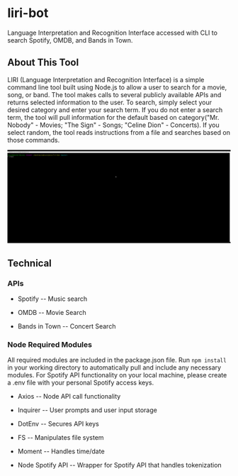 # liri-bot

Language Interpretation and Recognition Interface accessed with CLI to search Spotify, OMDB, and Bands in Town.

## About This Tool

LIRI (Language Interpretation and Recognition Interface) is a simple command line tool built using Node.js to allow a user to search for a movie, song, or band. The tool makes calls to several publicly available APIs and returns selected information to the user. To search, simply select your desired category and enter your search term. If you do not enter a search term, the tool will pull information for the default based on category("Mr. Nobody" - Movies; "The Sign" - Songs; "Celine Dion" - Concerts). If you select random, the tool reads instructions from a file and searches based on those commands.

![demo gif](https://github.com/magiama9/liri-bot/blob/master/assets/demo/liri_demo.gif)
## Technical

### APIs

* Spotify -- Music search

* OMDB -- Movie Search

* Bands in Town -- Concert Search

### Node Required Modules

All required modules are included in the package.json file. Run `npm install` in your working directory to automatically pull and include any necessary modules. For Spotify API functionality on your local machine, please create a .env file with your personal Spotify access keys.

* Axios -- Node API call functionality

* Inquirer -- User prompts and user input storage

* DotEnv -- Secures API keys

* FS -- Manipulates file system

* Moment -- Handles time/date

* Node Spotify API -- Wrapper for Spotify API that handles tokenization
